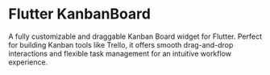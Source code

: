 # Flutter KanbanBoard
A fully customizable and draggable Kanban Board widget for Flutter. Perfect for building Kanban tools like Trello, it offers smooth drag-and-drop interactions and flexible task management for an intuitive workflow experience.

